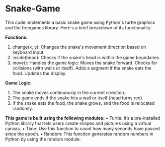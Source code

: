 # Snake-Game
This code implements a basic snake game using Python's turtle graphics and the freegames library. Here's a brief breakdown of its functionality:

**Functions:**
1. change(x, y): Changes the snake's movement direction based on keyboard input.
2. inside(head): Checks if the snake's head is within the game boundaries.
3. move(): Handles the game logic:
   Moves the snake forward.
   Checks for collisions (with walls or itself).
   Adds a segment if the snake eats the food.
   Updates the display.
   
**Game Logic:**
1. The snake moves continuously in the current direction.
2. The game ends if the snake hits a wall or itself (head turns red).
3. If the snake eats the food, the snake grows, and the food is relocated randomly.

**This game is built using the following modules:**
▪ Turtle: It’s a pre-installed Python library that lets users create shapes and pictures using a virtual canvas.
▪ Time: Use this function to count how many seconds have passed since the epoch.
▪ Random: This function generates random numbers in Python by using the random module.
